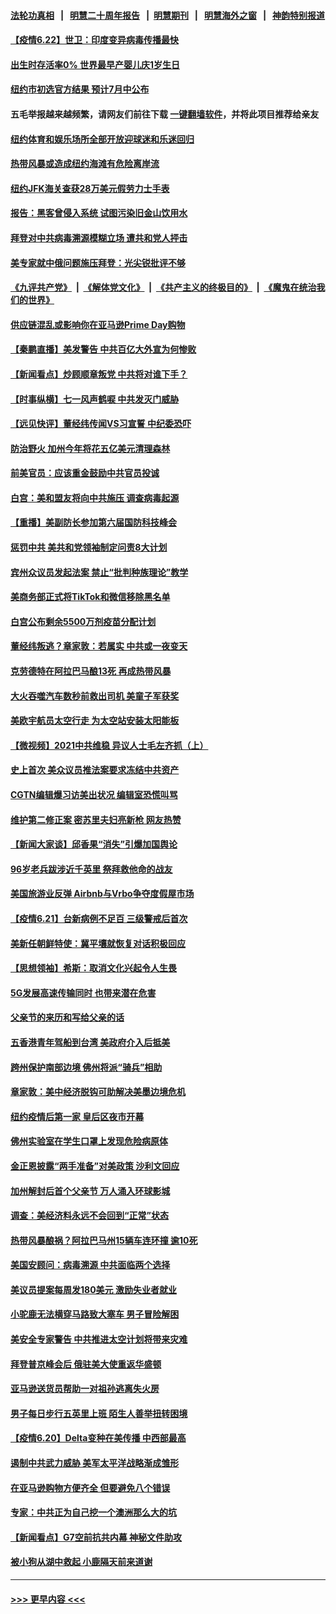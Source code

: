 #### [法轮功真相](https://github.com/gfw-breaker/truth/blob/master/README.md?t=0) &nbsp;&nbsp;|&nbsp;&nbsp; [明慧二十周年报告](https://github.com/gfw-breaker/mh-reports/blob/master/README.md?t=0) &nbsp;&nbsp;|&nbsp;&nbsp;[明慧期刊](https://github.com/gfw-breaker/mh-qikan) &nbsp;&nbsp;|&nbsp;&nbsp; [明慧海外之窗](https://github.com/gfw-breaker/mh-news/blob/master/README.md?t=0) &nbsp;&nbsp;|&nbsp;&nbsp; [神韵特别报道](https://github.com/gfw-breaker/mh-news/blob/master/shenyun.md?t=0)
#### [【疫情6.22】世卫：印度变异病毒传播最快](../pages/nsc412/n13039134.md?t=06222251) 
#### [出生时存活率0% 世界最早产婴儿庆1岁生日](../pages/nsc412/n13038939.md?t=06222251) 
#### [纽约市初选官方结果  预计7月中公布](../pages/nsc412/n13038466.md?t=06222251) 
#### 五毛举报越来越频繁，请网友们前往下载 [一键翻墙软件](https://github.com/gfw-breaker/ssr-accounts)，并将此项目推荐给亲友
#### [纽约体育和娱乐场所全部开放迎球迷和乐迷回归](../pages/nsc412/n13038454.md?t=06222251) 
#### [热带风暴或造成纽约海滩有危险离岸流](../pages/nsc412/n13038446.md?t=06222251) 
#### [纽约JFK海关查获28万美元假劳力士手表](../pages/nsc412/n13038385.md?t=06222251) 
#### [报告：黑客曾侵入系统 试图污染旧金山饮用水](../pages/nsc412/n13038039.md?t=06222251) 
#### [拜登对中共病毒溯源模糊立场 遭共和党人抨击](../pages/nsc412/n13038020.md?t=06222251) 
#### [美专家就中俄问题施压拜登：光尖锐批评不够](../pages/nsc412/n13037972.md?t=06222251) 
#### [《九评共产党》](https://github.com/begood0513/9ping.md/blob/master/README.md) &nbsp;|&nbsp; [《解体党文化》](../../../../jtdwh.md/blob/master/README.md)  &nbsp;|&nbsp; [《共产主义的终极目的》](../../../../gczydzjmd.md/blob/master/README.md) &nbsp;|&nbsp; [《魔鬼在统治我们的世界》](../../../../mgztzwmdsj.md/blob/master/README.md) 
#### [供应链混乱或影响你在亚马逊Prime Day购物](../pages/nsc412/n13037739.md?t=06222251) 
#### [【秦鹏直播】美发警告 中共百亿大外宣为何惨败](../pages/nsc412/n13037844.md?t=06222251) 
#### [【新闻看点】炒顾顺章叛党 中共将对谁下手？](../pages/nsc412/n13037781.md?t=06222251) 
#### [【时事纵横】七一风声鹤唳 中共发灭门威胁](../pages/nsc412/n13037806.md?t=06222251) 
#### [【远见快评】董经纬传闻VS习宣誓 中纪委恐吓](../pages/nsc412/n13037799.md?t=06222251) 
#### [防治野火 加州今年将花五亿美元清理森林](../pages/nsc412/n13037631.md?t=06222251) 
#### [前美官员：应该重金鼓励中共官员投诚](../pages/nsc412/n13037647.md?t=06222251) 
#### [白宫：美和盟友将向中共施压 调查病毒起源](../pages/nsc412/n13037561.md?t=06222251) 
#### [【重播】美副防长参加第六届国防科技峰会](../pages/nsc412/n13037499.md?t=06222251) 
#### [惩罚中共 美共和党领袖制定问责8大计划](../pages/nsc412/n13037557.md?t=06222251) 
#### [宾州众议员发起法案 禁止“批判种族理论”教学](../pages/nsc412/n13037541.md?t=06222251) 
#### [美商务部正式将TikTok和微信移除黑名单](../pages/nsc412/n13037440.md?t=06222251) 
#### [白宫公布剩余5500万剂疫苗分配计划](../pages/nsc412/n13037447.md?t=06222251) 
#### [董经纬叛逃？章家敦：若属实 中共或一夜变天](../pages/nsc412/n13037328.md?t=06222251) 
#### [克劳德特在阿拉巴马酿13死 再成热带风暴](../pages/nsc412/n13037319.md?t=06222251) 
#### [大火吞噬汽车数秒前救出司机 美童子军获奖](../pages/nsc412/n13033876.md?t=06222251) 
#### [美欧宇航员太空行走 为太空站安装太阳能板](../pages/nsc412/n13037305.md?t=06222251) 
#### [【微视频】2021中共维稳 异议人士毛左齐抓（上）](../pages/nsc412/n13037096.md?t=06222251) 
#### [史上首次 美众议员推法案要求冻结中共资产](../pages/nsc412/n13037303.md?t=06222251) 
#### [CGTN编辑爆习访美出状况 编辑室恐慌叫骂](../pages/nsc412/n13037165.md?t=06222251) 
#### [维护第二修正案 密苏里夫妇亮新枪 网友热赞](../pages/nsc412/n13036984.md?t=06222251) 
#### [【新闻大家谈】邱香果“消失”引爆加国舆论](../pages/nsc412/n13036845.md?t=06222251) 
#### [96岁老兵跋涉近千英里 祭拜救他命的战友](../pages/nsc412/n13036448.md?t=06222251) 
#### [美国旅游业反弹  Airbnb与Vrbo争夺度假屋市场](../pages/nsc412/n13036916.md?t=06222251) 
#### [【疫情6.21】台新病例不足百 三级警戒后首次](../pages/nsc412/n13036526.md?t=06222251) 
#### [美新任朝鲜特使：冀平壤就恢复对话积极回应](../pages/nsc412/n13036595.md?t=06222251) 
#### [【思想领袖】希斯：取消文化兴起令人生畏](../pages/nsc412/n13015930.md?t=06222251) 
#### [5G发展高速传输同时 也带来潜在危害](../pages/nsc412/n13035898.md?t=06222251) 
#### [父亲节的来历和写给父亲的话](../pages/nsc412/n13035826.md?t=06222251) 
#### [五香港青年驾船到台湾 美政府介入后抵美](../pages/nsc412/n13035671.md?t=06222251) 
#### [跨州保护南部边境 佛州将派“骑兵”相助](../pages/nsc412/n13035500.md?t=06222251) 
#### [章家敦：美中经济脱钩可助解决美墨边境危机](../pages/nsc412/n13020185.md?t=06222251) 
#### [纽约疫情后第一家 皇后区夜市开幕](../pages/nsc412/n13035498.md?t=06222251) 
#### [佛州实验室在学生口罩上发现危险病原体](../pages/nsc412/n13035360.md?t=06222251) 
#### [金正恩披露“两手准备”对美政策 沙利文回应](../pages/nsc412/n13035242.md?t=06222251) 
#### [加州解封后首个父亲节 万人涌入环球影城](../pages/nsc412/n13035341.md?t=06222251) 
#### [调查：美经济料永远不会回到“正常”状态](../pages/nsc412/n13035412.md?t=06222251) 
#### [热带风暴酿祸？阿拉巴马州15辆车连环撞 逾10死](../pages/nsc412/n13035330.md?t=06222251) 
#### [美国安顾问：病毒溯源 中共面临两个选择](../pages/nsc412/n13035220.md?t=06222251) 
#### [美议员提案每周发180美元 激励失业者就业](../pages/nsc412/n13035152.md?t=06222251) 
#### [小驼鹿无法横穿马路致大塞车 男子冒险解困](../pages/nsc412/n13034872.md?t=06222251) 
#### [美安全专家警告 中共推进太空计划将带来灾难](../pages/nsc412/n13034932.md?t=06222251) 
#### [拜登普京峰会后 俄驻美大使重返华盛顿](../pages/nsc412/n13035024.md?t=06222251) 
#### [亚马逊送货员帮助一对祖孙逃离失火房](../pages/nsc412/n13034819.md?t=06222251) 
#### [男子每日步行五英里上班 陌生人善举扭转困境](../pages/nsc412/n13034826.md?t=06222251) 
#### [【疫情6.20】Delta变种在美传播 中西部最高](../pages/nsc412/n13034377.md?t=06222251) 
#### [遏制中共武力威胁 美军太平洋战略渐成雏形](../pages/nsc412/n13033705.md?t=06222251) 
#### [在亚马逊购物方便齐全 但要避免八个错误](../pages/nsc412/n13032048.md?t=06222251) 
#### [专家：中共正为自己挖一个澳洲那么大的坑](../pages/nsc412/n13003730.md?t=06222251) 
#### [【新闻看点】G7空前抗共内幕 神秘文件助攻](../pages/nsc412/n13033373.md?t=06222251) 
#### [被小狗从湖中救起 小鹿隔天前来道谢](../pages/nsc412/n13034080.md?t=06222251) 

----
#### [ >>> 更早内容 <<< ](../indexes/nsc412-earlier.md)
